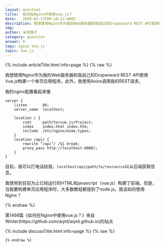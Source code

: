 ```yaml
---
layout: question
title:  如何在Nginx中使用vue.js？
date:   2020-03-13T09:10:13.000Z
description: 我想使用Nginx作为我的Web服务器和我自己的Dropwiward REST API使用Vue.js构建一个单页应用程序。此外，我使用Axios调用我...
img: 
author: 米亚猴子
category: question
answer: 0
tags: nginx Vue.js
topic: Vue.js
---
```

<div class="article-root">
  <div class="article">
    {% include articleTitle.html info=page %}
    {% raw %}
    <div class="article-content"><p><font style="vertical-align: inherit;"><font style="vertical-align: inherit;">
我想使用Nginx作为我的Web服务器和我自己的Dropwiward REST API使用Vue.js构建一个单页应用程序。</font><font style="vertical-align: inherit;">此外，我使用Axios调用我的REST请求。</font></font></p>

<p><font style="vertical-align: inherit;"><font style="vertical-align: inherit;">
我的nginx配置看起来像 </font></font></p>

<pre><code>server {<font></font>
    listen       80;<font></font>
    server_name  localhost;<font></font>
<font></font>
    location / {<font></font>
        root     path/to/vue.js/Project;<font></font>
        index    index.html index.htm;<font></font>
        include  /etc/nginx/mime.types;<font></font>
    }<font></font>
    location /api/ {<font></font>
        rewrite ^/api^/ /$1 break;<font></font>
        proxy_pass http://localhost:8080/;<font></font>
    }<font></font>
}<font></font>
</code></pre>

<p><font style="vertical-align: inherit;"><font style="vertical-align: inherit;">目前，我可以打电话给我，</font></font><code>localhost/api/path/to/rescource</code><font style="vertical-align: inherit;"><font style="vertical-align: inherit;">以从后端获取信息。 
</font></font></p>

<p><font style="vertical-align: inherit;"><font style="vertical-align: inherit;">我使用到目前为止已经运行的HTML和javascript（vue.js）构建了前端。</font><font style="vertical-align: inherit;">但是，当我要构建单页应用程序时，大多数教程都提到了node.js。</font><font style="vertical-align: inherit;">我该如何使用Nginx？</font></font></p></div>
    {% endraw %}
  </div>
  <p class="winter_mark">第1466篇《如何在Nginx中使用vue.js？》来自Winter(https://github.com/aiyld/aiyld.github.io)的站点</p>
  <div class="discuss-wrapper">
    {% include discussTitle.html info=page %}
    {% raw %}
    
    {% endraw %}
  </div>
<div>
